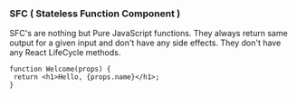 ### SFC ( Stateless Function Component )

SFC's are nothing but Pure JavaScript functions. They always return same output for a given input and don't have any side effects. They don't have any React LifeCycle methods.

```
function Welcome(props) {
 return <h1>Hello, {props.name}</h1>;
}
```
<!--stackedit_data:
eyJoaXN0b3J5IjpbLTU5MjI2NDc2XX0=
-->